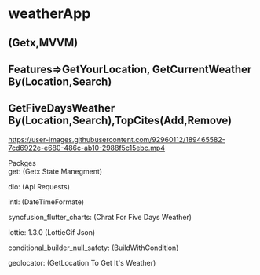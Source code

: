 # weatherApp
## (Getx,MVVM)

## Features=>GetYourLocation, GetCurrentWeather By(Location,Search)
## GetFiveDaysWeather By(Location,Search),TopCites(Add,Remove)

https://user-images.githubusercontent.com/92960112/189465582-7cd6922e-e680-486c-ab10-2988f5c15ebc.mp4
 
 Packges                                          
  get:                               (Getx State Manegment)
  
  dio:                                   (Api Requests)
  
  intl:                              (DateTimeFormate)
  
  syncfusion_flutter_charts:      (Chrat For Five Days Weather)
  
  lottie: 1.3.0                             (LottieGif Json)
  
  conditional_builder_null_safety:    (BuildWithCondition)
  
  geolocator:                         (GetLocation To Get It's Weather)
  










